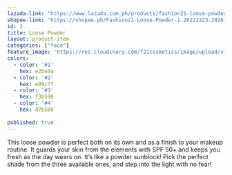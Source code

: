 ```yaml
---
lazada-link: "https://www.lazada.com.ph/products/fashion21-loose-powder-i296946733-s501814597.html?spm=a2o4l.searchlistbrand.list.19.41252bcdFKLpHU&search=1"
shopee-link: "https://shopee.ph/Fashion21-Loose-Powder-i.26222223.2026157462"
id: 2
title: Loose Powder
layout: product-item
categories: ["face"]
feature_image: 'https://res.cloudinary.com/f21cosmetics/image/upload/v1570587908/loose-powder.jpg'
colors:
  - color: '#1'
    hex: e2be9a
  - color: '#2'
    hex: e09c7f
  - color: '#3'
    hex: f3b59b
  - color: '#4'
    hex: d7b588
    
published: true
---
```

This loose powder is perfect both on its own and as a finish to your makeup routine. It guards your skin from the elements with SPF 50+ and keeps you fresh as the day wears on. It’s like a powder sunblock! Pick the perfect shade from the three available ones, and step into the light with no fear!
